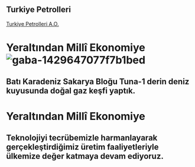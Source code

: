 ## Turkiye Petrolleri
[Turkiye Petrolleri A.O.](https://www.tpao.gov.tr/)


# Yeraltından Millî Ekonomiye![gaba-1429647077f7b1bed](https://github.com/user-attachments/assets/2a571238-b1d1-4983-98d6-0f8547dc951b)

## Batı Karadeniz Sakarya Bloğu Tuna-1 derin deniz kuyusunda doğal gaz keşfi yaptık.

# Yeraltından Millî Ekonomiye
## Teknolojiyi tecrübemizle harmanlayarak gerçekleştirdiğimiz üretim faaliyetleriyle ülkemize değer katmaya devam ediyoruz.
